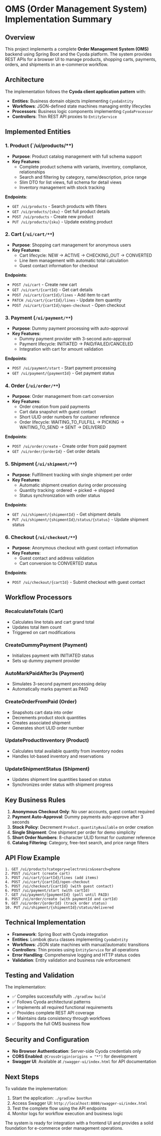 # OMS (Order Management System) Implementation Summary

## Overview

This project implements a complete **Order Management System (OMS)** backend using Spring Boot and the Cyoda platform. The system provides REST APIs for a browser UI to manage products, shopping carts, payments, orders, and shipments in an e-commerce workflow.

## Architecture

The implementation follows the **Cyoda client application pattern** with:
- **Entities**: Business domain objects implementing `CyodaEntity`
- **Workflows**: JSON-defined state machines managing entity lifecycles
- **Processors**: Business logic components implementing `CyodaProcessor`
- **Controllers**: Thin REST API proxies to `EntityService`

## Implemented Entities

### 1. Product (`/ui/products/**)
- **Purpose**: Product catalog management with full schema support
- **Key Features**:
  - Complete product schema with variants, inventory, compliance, relationships
  - Search and filtering by category, name/description, price range
  - Slim DTO for list views, full schema for detail views
  - Inventory management with stock tracking

**Endpoints**:
- `GET /ui/products` - Search products with filters
- `GET /ui/products/{sku}` - Get full product details
- `POST /ui/products` - Create new product
- `PUT /ui/products/{sku}` - Update existing product

### 2. Cart (`/ui/cart/**`)
- **Purpose**: Shopping cart management for anonymous users
- **Key Features**:
  - Cart lifecycle: NEW → ACTIVE → CHECKING_OUT → CONVERTED
  - Line item management with automatic total calculation
  - Guest contact information for checkout

**Endpoints**:
- `POST /ui/cart` - Create new cart
- `GET /ui/cart/{cartId}` - Get cart details
- `POST /ui/cart/{cartId}/lines` - Add item to cart
- `PATCH /ui/cart/{cartId}/lines` - Update item quantity
- `POST /ui/cart/{cartId}/open-checkout` - Open checkout

### 3. Payment (`/ui/payment/**`)
- **Purpose**: Dummy payment processing with auto-approval
- **Key Features**:
  - Dummy payment provider with 3-second auto-approval
  - Payment lifecycle: INITIATED → PAID/FAILED/CANCELED
  - Integration with cart for amount validation

**Endpoints**:
- `POST /ui/payment/start` - Start payment processing
- `GET /ui/payment/{paymentId}` - Get payment status

### 4. Order (`/ui/order/**`)
- **Purpose**: Order management from cart conversion
- **Key Features**:
  - Order creation from paid payments
  - Cart data snapshot with guest contact
  - Short ULID order numbers for customer reference
  - Order lifecycle: WAITING_TO_FULFILL → PICKING → WAITING_TO_SEND → SENT → DELIVERED

**Endpoints**:
- `POST /ui/order/create` - Create order from paid payment
- `GET /ui/order/{orderId}` - Get order details

### 5. Shipment (`/ui/shipment/**`)
- **Purpose**: Fulfillment tracking with single shipment per order
- **Key Features**:
  - Automatic shipment creation during order processing
  - Quantity tracking: ordered → picked → shipped
  - Status synchronization with order status

**Endpoints**:
- `GET /ui/shipment/{shipmentId}` - Get shipment details
- `PUT /ui/shipment/{shipmentId}/status/{status}` - Update shipment status

### 6. Checkout (`/ui/checkout/**`)
- **Purpose**: Anonymous checkout with guest contact information
- **Key Features**:
  - Guest contact and address validation
  - Cart conversion to CONVERTED status

**Endpoints**:
- `POST /ui/checkout/{cartId}` - Submit checkout with guest contact

## Workflow Processors

### RecalculateTotals (Cart)
- Calculates line totals and cart grand total
- Updates total item count
- Triggered on cart modifications

### CreateDummyPayment (Payment)
- Initializes payment with INITIATED status
- Sets up dummy payment provider

### AutoMarkPaidAfter3s (Payment)
- Simulates 3-second payment processing delay
- Automatically marks payment as PAID

### CreateOrderFromPaid (Order)
- Snapshots cart data into order
- Decrements product stock quantities
- Creates associated shipment
- Generates short ULID order number

### UpdateProductInventory (Product)
- Calculates total available quantity from inventory nodes
- Handles lot-based inventory and reservations

### UpdateShipmentStatus (Shipment)
- Updates shipment line quantities based on status
- Synchronizes order status with shipment progress

## Key Business Rules

1. **Anonymous Checkout Only**: No user accounts, guest contact required
2. **Payment Auto-Approval**: Dummy payments auto-approve after 3 seconds
3. **Stock Policy**: Decrement `Product.quantityAvailable` on order creation
4. **Single Shipment**: One shipment per order for demo simplicity
5. **Short Order Numbers**: 8-character ULID format for customer reference
6. **Catalog Filtering**: Category, free-text search, and price range filters

## API Flow Example

```
1. GET /ui/products?category=electronics&search=phone
2. POST /ui/cart (create cart)
3. POST /ui/cart/{cartId}/lines (add items)
4. POST /ui/cart/{cartId}/open-checkout
5. POST /ui/checkout/{cartId} (with guest contact)
6. POST /ui/payment/start (with cartId)
7. GET /ui/payment/{paymentId} (poll until PAID)
8. POST /ui/order/create (with paymentId and cartId)
9. GET /ui/order/{orderId} (track order status)
10. PUT /ui/shipment/{shipmentId}/status/delivered
```

## Technical Implementation

- **Framework**: Spring Boot with Cyoda integration
- **Entities**: Lombok `@Data` classes implementing `CyodaEntity`
- **Workflows**: JSON state machines with manual/automatic transitions
- **Controllers**: Thin proxies using `EntityService` for all operations
- **Error Handling**: Comprehensive logging and HTTP status codes
- **Validation**: Entity validation and business rule enforcement

## Testing and Validation

The implementation:
- ✅ Compiles successfully with `./gradlew build`
- ✅ Follows Cyoda architectural patterns
- ✅ Implements all required functional requirements
- ✅ Provides complete REST API coverage
- ✅ Maintains data consistency through workflows
- ✅ Supports the full OMS business flow

## Security and Configuration

- **No Browser Authentication**: Server-side Cyoda credentials only
- **CORS Enabled**: `@CrossOrigin(origins = "*")` for development
- **Swagger UI**: Available at `/swagger-ui/index.html` for API documentation

## Next Steps

To validate the implementation:
1. Start the application: `./gradlew bootRun`
2. Access Swagger UI: `http://localhost:8080/swagger-ui/index.html`
3. Test the complete flow using the API endpoints
4. Monitor logs for workflow execution and business logic

The system is ready for integration with a frontend UI and provides a solid foundation for e-commerce order management operations.
